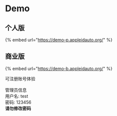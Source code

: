 # Demo

## 个人版

{% embed url="https://demo-p.appleidauto.org/" %}

## 商业版

{% embed url="https://demo-b.appleidauto.org/" %}

可注册账号体验\
\
管理员信息\
用户名: test\
密码: 123456\
**请勿修改密码**

